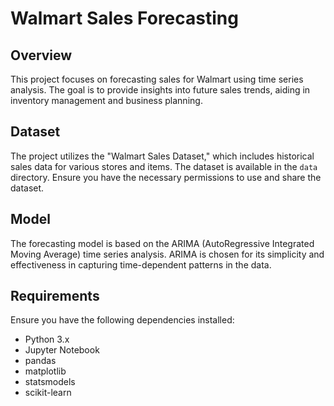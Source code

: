 # Walmart Sales Forecasting

## Overview

This project focuses on forecasting sales for Walmart using time series analysis. The goal is to provide insights into future sales trends, aiding in inventory management and business planning.

## Dataset

The project utilizes the "Walmart Sales Dataset," which includes historical sales data for various stores and items. The dataset is available in the `data` directory. Ensure you have the necessary permissions to use and share the dataset.

## Model

The forecasting model is based on the ARIMA (AutoRegressive Integrated Moving Average) time series analysis. ARIMA is chosen for its simplicity and effectiveness in capturing time-dependent patterns in the data.

## Requirements

Ensure you have the following dependencies installed:

- Python 3.x
- Jupyter Notebook
- pandas
- matplotlib
- statsmodels
- scikit-learn

